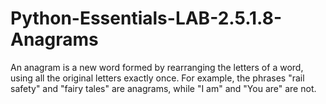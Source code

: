# Python-Essentials-LAB-2.5.1.8-Anagrams
An anagram is a new word formed by rearranging the letters of a word, using all the original letters exactly once. For example, the phrases "rail safety" and "fairy tales" are anagrams, while "I am" and "You are" are not.
